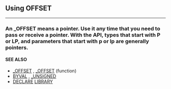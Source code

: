 ## Using OFFSET
---

### An _OFFSET means a pointer. Use it any time that you need to pass or receive a pointer. With the API, types that start with P or LP, and parameters that start with p or lp are generally pointers.

#### SEE ALSO
* [_OFFSET](./_OFFSET.md) , [_OFFSET](./_OFFSET.md) (function)
* [BYVAL](./BYVAL.md) , [_UNSIGNED](./_UNSIGNED.md)
* [DECLARE](./DECLARE.md) [LIBRARY](./LIBRARY.md)
